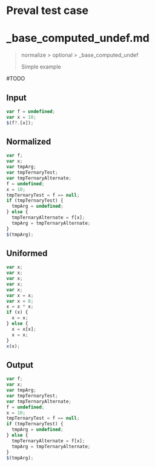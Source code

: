 # Preval test case

# _base_computed_undef.md

> normalize > optional > _base_computed_undef
>
> Simple example

#TODO

## Input

`````js filename=intro
var f = undefined;
var x = 10;
$(f?.[x]);
`````

## Normalized

`````js filename=intro
var f;
var x;
var tmpArg;
var tmpTernaryTest;
var tmpTernaryAlternate;
f = undefined;
x = 10;
tmpTernaryTest = f == null;
if (tmpTernaryTest) {
  tmpArg = undefined;
} else {
  tmpTernaryAlternate = f[x];
  tmpArg = tmpTernaryAlternate;
}
$(tmpArg);
`````

## Uniformed

`````js filename=intro
var x;
var x;
var x;
var x;
var x;
var x = x;
var x = 8;
x = x * x;
if (x) {
  x = x;
} else {
  x = x[x];
  x = x;
}
x(x);
`````

## Output

`````js filename=intro
var f;
var x;
var tmpArg;
var tmpTernaryTest;
var tmpTernaryAlternate;
f = undefined;
x = 10;
tmpTernaryTest = f == null;
if (tmpTernaryTest) {
  tmpArg = undefined;
} else {
  tmpTernaryAlternate = f[x];
  tmpArg = tmpTernaryAlternate;
}
$(tmpArg);
`````
